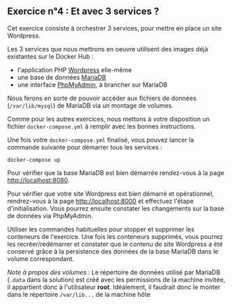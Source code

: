 ## Exercice n°4 : Et avec 3 services ?

Cet exercice consiste à orchestrer 3 services, pour mettre en place un site Wordpress.

Les 3 services que nous mettrons en oeuvre utilisent des images déjà existantes sur le Docker Hub :

  - l'application PHP [Wordpress](https://hub.docker.com/_/wordpress/) elle-même
  - une base de données [MariaDB](https://hub.docker.com/_/mariadb/)
  - une interface [PhpMyAdmin](https://hub.docker.com/r/phpmyadmin/phpmyadmin/), à brancher sur MariaDB

Nous ferons en sorte de pouvoir accéder aux fichiers de données (`/var/lib/mysql`) de MariaDB via un montage de volumes.

Comme pour les autres exercices, nous mettons à votre disposition un fichier `docker-compose.yml` à remplir avec les bonnes instructions.

Une fois votre `docker-compose.yml` finalisé, vous pouvez lancer la commande suivante pour démarrer tous les services :
```
docker-compose up
```

Pour vérifier que la base MariaDB est bien démarrée rendez-vous à la page [http://localhost:8080](http://localhost:8080).

Pour vérifier que votre site Wordpress est bien démarré et opérationnel, rendrez-vous à la page [http://localhost:8000](http://localhost:8000) et effectuez l'étape d'initialisation. Vous pourrez ensuite constater les changements sur la base de données via PhpMyAdmin.

Utiliser les commandes habituelles pour stopper et supprimer les conteneurs de l'exercice. Une fois les conteneurs supprimés, vous pourrez les recréer/redémarrer et constater que le contenu de site Wordpress a été conservé grâce à la persistence des données de la base MariaDB dans le volume correspondant.

*Note à propos des volumes :* Le répertoire de données utilisé par MariaDB (`.data` dans la solution) est créé avec les permissions de la machine invitée, il appartient donc à l'utilisateur **root**.  Idéalement, il faudrait donc le monter dans le répertoire `/var/lib...` de la machine hôte
